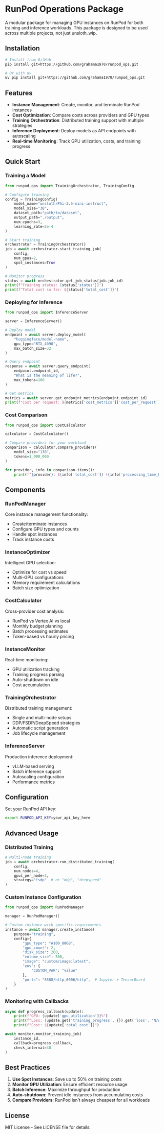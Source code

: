 # RunPod Operations Package

A modular package for managing GPU instances on RunPod for both training and inference workloads. This package is designed to be used across multiple projects, not just unsloth_wip.

## Installation

```bash
# Install from GitHub
pip install git+https://github.com/grahama1970/runpod_ops.git

# Or with uv
uv pip install git+https://github.com/grahama1970/runpod_ops.git
```

## Features

- **Instance Management**: Create, monitor, and terminate RunPod instances
- **Cost Optimization**: Compare costs across providers and GPU types
- **Training Orchestration**: Distributed training support with multiple strategies
- **Inference Deployment**: Deploy models as API endpoints with autoscaling
- **Real-time Monitoring**: Track GPU utilization, costs, and training progress

## Quick Start

### Training a Model

```python
from runpod_ops import TrainingOrchestrator, TrainingConfig

# Configure training
config = TrainingConfig(
    model_name="unsloth/Phi-3.5-mini-instruct",
    model_size="3B",
    dataset_path="path/to/dataset",
    output_path="./output",
    num_epochs=3,
    learning_rate=2e-4
)

# Start training
orchestrator = TrainingOrchestrator()
job = await orchestrator.start_training_job(
    config,
    num_gpus=2,
    spot_instances=True
)

# Monitor progress
status = await orchestrator.get_job_status(job.job_id)
print(f"Training status: {status['status']}")
print(f"Total cost so far: ${status['total_cost']}")
```

### Deploying for Inference

```python
from runpod_ops import InferenceServer

server = InferenceServer()

# Deploy model
endpoint = await server.deploy_model(
    "huggingface/model-name",
    gpu_type="RTX_4090",
    max_batch_size=32
)

# Query endpoint
response = await server.query_endpoint(
    endpoint.endpoint_id,
    "What is the meaning of life?",
    max_tokens=100
)

# Get metrics
metrics = await server.get_endpoint_metrics(endpoint.endpoint_id)
print(f"Cost per request: ${metrics['cost_metrics']['cost_per_request']}")
```

### Cost Comparison

```python
from runpod_ops import CostCalculator

calculator = CostCalculator()

# Compare providers for your workload
comparison = calculator.compare_providers(
    model_size="13B",
    tokens=1_000_000
)

for provider, info in comparison.items():
    print(f"{provider}: ${info['total_cost']} ({info['processing_time_hours']}h)")
```

## Components

### RunPodManager
Core instance management functionality:
- Create/terminate instances
- Configure GPU types and counts
- Handle spot instances
- Track instance costs

### InstanceOptimizer
Intelligent GPU selection:
- Optimize for cost vs speed
- Multi-GPU configurations
- Memory requirement calculations
- Batch size optimization

### CostCalculator
Cross-provider cost analysis:
- RunPod vs Vertex AI vs local
- Monthly budget planning
- Batch processing estimates
- Token-based vs hourly pricing

### InstanceMonitor
Real-time monitoring:
- GPU utilization tracking
- Training progress parsing
- Auto-shutdown on idle
- Cost accumulation

### TrainingOrchestrator
Distributed training management:
- Single and multi-node setups
- DDP/FSDP/DeepSpeed strategies
- Automatic script generation
- Job lifecycle management

### InferenceServer
Production inference deployment:
- vLLM-based serving
- Batch inference support
- Autoscaling configuration
- Performance metrics

## Configuration

Set your RunPod API key:
```bash
export RUNPOD_API_KEY=your_api_key_here
```

## Advanced Usage

### Distributed Training

```python
# Multi-node training
job = await orchestrator.run_distributed_training(
    config,
    num_nodes=4,
    gpus_per_node=2,
    strategy="fsdp"  # or "ddp", "deepspeed"
)
```

### Custom Instance Configuration

```python
from runpod_ops import RunPodManager

manager = RunPodManager()

# Custom instance with specific requirements
instance = await manager.create_instance(
    purpose="training",
    config={
        "gpu_type": "A100_80GB",
        "gpu_count": 2,
        "disk_size": 200,
        "volume_size": 500,
        "image": "custom/image:latest",
        "env": {
            "CUSTOM_VAR": "value"
        },
        "ports": "8888/http,6006/http",  # Jupyter + TensorBoard
    }
)
```

### Monitoring with Callbacks

```python
async def progress_callback(update):
    print(f"GPU: {update['gpu_utilization']}%")
    print(f"Loss: {update.get('training_progress', {}).get('loss', 'N/A')}")
    print(f"Cost: ${update['total_cost']}")

await monitor.monitor_training_job(
    instance_id,
    callback=progress_callback,
    check_interval=30
)
```

## Best Practices

1. **Use Spot Instances**: Save up to 50% on training costs
2. **Monitor GPU Utilization**: Ensure efficient resource usage
3. **Batch Inference**: Maximize throughput for production
4. **Auto-shutdown**: Prevent idle instances from accumulating costs
5. **Compare Providers**: RunPod isn't always cheapest for all workloads

## License

MIT License - See LICENSE file for details.